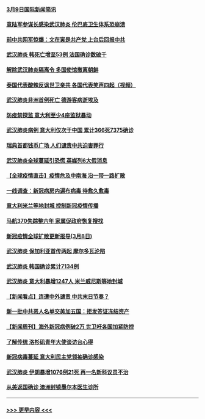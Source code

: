 #### [3月9日国际新闻简讯](../pages/prog202/a102795348.md?t=03092003) 
#### [意陆军参谋长感染武汉肺炎 伦巴底卫生体系恐崩溃](../pages/prog202/a102795357.md?t=03092003) 
#### [前中共网军惊爆：文在寅是共产党 上台后回报中共](../pages/prog202/a102795309.md?t=03092003) 
#### [武汉肺炎 韩死亡增至53例 法国确诊数破千](../pages/prog202/a102795174.md?t=03092003) 
#### [解除武汉肺炎隔离令 多国使馆撤离朝鲜](../pages/prog202/a102795296.md?t=03092003) 
#### [泰国代表酸辣反讽世卫亲共 各国代表笑声四起（视频）](../pages/prog202/a102795051.md?t=03092003) 
#### [武汉肺炎非洲首例死亡 德游客病逝埃及](../pages/prog202/a102795189.md?t=03092003) 
#### [防疫禁探监 意大利至少4座监狱暴动](../pages/prog202/a102795143.md?t=03092003) 
#### [武汉肺炎病例 意大利仅次于中国 累计366死7375确诊](../pages/prog202/a102795127.md?t=03092003) 
#### [瑞典首都钱币广场 人们谴责中共迫害罪行](../pages/prog202/a102795131.md?t=03092003) 
#### [武汉肺炎全球蔓延引恐慌 英媒列6大假消息](../pages/prog202/a102794910.md?t=03092003) 
#### [【全球疫情直击】疫情危及中南海 沿一带一路扩散](../pages/prog202/a102794985.md?t=03092003) 
#### [一线调查：新冠病房内遍布病毒 待愈久愈毒](../pages/prog202/a102794885.md?t=03092003) 
#### [意大利米兰等地封城 控制新冠疫情传播](../pages/prog202/a102794919.md?t=03092003) 
#### [马航370失踪整六年 家属促政府恢复搜找](../pages/prog202/a102794906.md?t=03092003) 
#### [新冠疫情全球扩散更新报导(3月8日)](../pages/prog202/a102794904.md?t=03092003) 
#### [武汉肺炎 保加利亚首传两起 摩尔多瓦沦陷](../pages/prog202/a102794845.md?t=03092003) 
#### [武汉肺炎 韩国确诊累计7134例](../pages/prog202/a102794726.md?t=03092003) 
#### [武汉肺炎 意大利暴增1247人 米兰威尼斯等地封城](../pages/prog202/a102794689.md?t=03092003) 
#### [【新闻看点】连遭中外谴责 中共末日节奏？](../pages/prog202/a102794677.md?t=03092003) 
#### [新一批中共恶人名单交美加五国：拒发签证冻结资产](../pages/prog202/a102794665.md?t=03092003) 
#### [【新闻周刊】海外新冠病例破2万 世卫吁各国加紧防控](../pages/prog202/a102794613.md?t=03092003) 
#### [了解传统 洛杉矶青年大使谈访台心得](../pages/prog202/a102794378.md?t=03092003) 
#### [新冠病毒蔓延 意大利民主党领袖确诊感染](../pages/prog202/a102794368.md?t=03092003) 
#### [武汉肺炎 伊朗暴增1076例21死 再一名新科议员不治](../pages/prog202/a102794260.md?t=03092003) 
#### [从美返国确诊 澳洲封锁墨尔本医生诊所](../pages/prog202/a102794086.md?t=03092003) 

----
#### [ >>> 更早内容 <<< ](../indexes/prog202-earlier.md)
